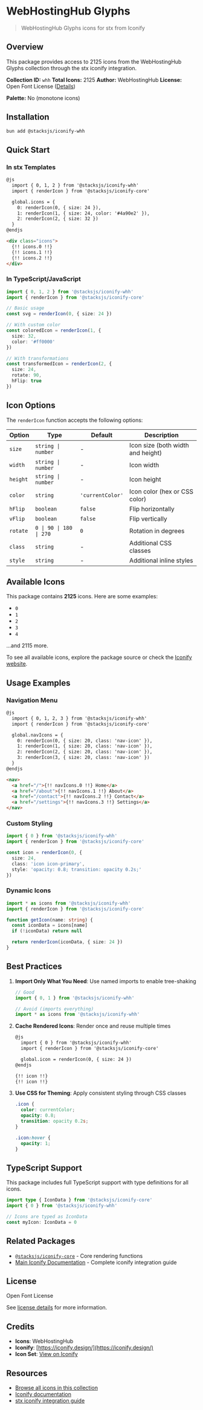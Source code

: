 # WebHostingHub Glyphs

> WebHostingHub Glyphs icons for stx from Iconify

## Overview

This package provides access to 2125 icons from the WebHostingHub Glyphs collection through the stx iconify integration.

**Collection ID:** `whh`
**Total Icons:** 2125
**Author:** WebHostingHub
**License:** Open Font License ([Details](https://scripts.sil.org/cms/scripts/page.php?site_id=nrsi&id=OFL))

**Palette:** No (monotone icons)

## Installation

```bash
bun add @stacksjs/iconify-whh
```

## Quick Start

### In stx Templates

```html
@js
  import { 0, 1, 2 } from '@stacksjs/iconify-whh'
  import { renderIcon } from '@stacksjs/iconify-core'

  global.icons = {
    0: renderIcon(0, { size: 24 }),
    1: renderIcon(1, { size: 24, color: '#4a90e2' }),
    2: renderIcon(2, { size: 32 })
  }
@endjs

<div class="icons">
  {!! icons.0 !!}
  {!! icons.1 !!}
  {!! icons.2 !!}
</div>
```

### In TypeScript/JavaScript

```typescript
import { 0, 1, 2 } from '@stacksjs/iconify-whh'
import { renderIcon } from '@stacksjs/iconify-core'

// Basic usage
const svg = renderIcon(0, { size: 24 })

// With custom color
const coloredIcon = renderIcon(1, {
  size: 32,
  color: '#ff0000'
})

// With transformations
const transformedIcon = renderIcon(2, {
  size: 24,
  rotate: 90,
  hFlip: true
})
```

## Icon Options

The `renderIcon` function accepts the following options:

| Option | Type | Default | Description |
|--------|------|---------|-------------|
| `size` | `string \| number` | - | Icon size (both width and height) |
| `width` | `string \| number` | - | Icon width |
| `height` | `string \| number` | - | Icon height |
| `color` | `string` | `'currentColor'` | Icon color (hex or CSS color) |
| `hFlip` | `boolean` | `false` | Flip horizontally |
| `vFlip` | `boolean` | `false` | Flip vertically |
| `rotate` | `0 \| 90 \| 180 \| 270` | `0` | Rotation in degrees |
| `class` | `string` | - | Additional CSS classes |
| `style` | `string` | - | Additional inline styles |

## Available Icons

This package contains **2125** icons. Here are some examples:

- `0`
- `1`
- `2`
- `3`
- `4`

...and 2115 more.

To see all available icons, explore the package source or check the [Iconify website](https://icon-sets.iconify.design/whh/).

## Usage Examples

### Navigation Menu

```html
@js
  import { 0, 1, 2, 3 } from '@stacksjs/iconify-whh'
  import { renderIcon } from '@stacksjs/iconify-core'

  global.navIcons = {
    0: renderIcon(0, { size: 20, class: 'nav-icon' }),
    1: renderIcon(1, { size: 20, class: 'nav-icon' }),
    2: renderIcon(2, { size: 20, class: 'nav-icon' }),
    3: renderIcon(3, { size: 20, class: 'nav-icon' })
  }
@endjs

<nav>
  <a href="/">{!! navIcons.0 !!} Home</a>
  <a href="/about">{!! navIcons.1 !!} About</a>
  <a href="/contact">{!! navIcons.2 !!} Contact</a>
  <a href="/settings">{!! navIcons.3 !!} Settings</a>
</nav>
```

### Custom Styling

```typescript
import { 0 } from '@stacksjs/iconify-whh'
import { renderIcon } from '@stacksjs/iconify-core'

const icon = renderIcon(0, {
  size: 24,
  class: 'icon icon-primary',
  style: 'opacity: 0.8; transition: opacity 0.2s;'
})
```

### Dynamic Icons

```typescript
import * as icons from '@stacksjs/iconify-whh'
import { renderIcon } from '@stacksjs/iconify-core'

function getIcon(name: string) {
  const iconData = icons[name]
  if (!iconData) return null

  return renderIcon(iconData, { size: 24 })
}
```

## Best Practices

1. **Import Only What You Need**: Use named imports to enable tree-shaking
   ```typescript
   // Good
   import { 0, 1 } from '@stacksjs/iconify-whh'

   // Avoid (imports everything)
   import * as icons from '@stacksjs/iconify-whh'
   ```

2. **Cache Rendered Icons**: Render once and reuse multiple times
   ```html
   @js
     import { 0 } from '@stacksjs/iconify-whh'
     import { renderIcon } from '@stacksjs/iconify-core'

     global.icon = renderIcon(0, { size: 24 })
   @endjs

   {!! icon !!}
   {!! icon !!}
   ```

3. **Use CSS for Theming**: Apply consistent styling through CSS classes
   ```css
   .icon {
     color: currentColor;
     opacity: 0.8;
     transition: opacity 0.2s;
   }

   .icon:hover {
     opacity: 1;
   }
   ```

## TypeScript Support

This package includes full TypeScript support with type definitions for all icons.

```typescript
import type { IconData } from '@stacksjs/iconify-core'
import { 0 } from '@stacksjs/iconify-whh'

// Icons are typed as IconData
const myIcon: IconData = 0
```

## Related Packages

- [`@stacksjs/iconify-core`](../iconify-core) - Core rendering functions
- [Main Iconify Documentation](../../docs/iconify.md) - Complete iconify integration guide

## License

Open Font License

See [license details](https://scripts.sil.org/cms/scripts/page.php?site_id=nrsi&id=OFL) for more information.

## Credits

- **Icons**: WebHostingHub
- **Iconify**: [https://iconify.design/](https://iconify.design/)
- **Icon Set**: [View on Iconify](https://icon-sets.iconify.design/whh/)

## Resources

- [Browse all icons in this collection](https://icon-sets.iconify.design/whh/)
- [Iconify documentation](https://iconify.design/docs/)
- [stx iconify integration guide](../../docs/iconify.md)

